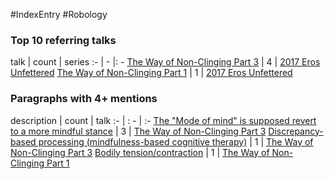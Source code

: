 #IndexEntry #Robology

### Top 10 referring talks
talk | count | series
:- | - |: -
<a data-href="The Way of Non-Clinging Part 3" href="The+Way+of+Non-Clinging+Part+3" class="internal-link" target="_blank" rel="noopener">The Way of Non-Clinging Part 3</a> | 4 | <a data-href="2017 Eros Unfettered" href="2017+Eros+Unfettered" class="internal-link" target="_blank" rel="noopener">2017 Eros Unfettered</a>
<a data-href="The Way of Non-Clinging Part 1" href="The+Way+of+Non-Clinging+Part+1" class="internal-link" target="_blank" rel="noopener">The Way of Non-Clinging Part 1</a> | 1 | <a data-href="2017 Eros Unfettered" href="2017+Eros+Unfettered" class="internal-link" target="_blank" rel="noopener">2017 Eros Unfettered</a>

### Paragraphs with 4+ mentions
description | count | talk
:- | : - | :-
<a aria-label-position="top" aria-label="The Way of Non-Clinging Part 3 > The Mode of mind is supposed revert to a more mindful stance" data-href="The Way of Non-Clinging Part 3#The Mode of mind is supposed revert to a more mindful stance" href="The+Way+of+Non-Clinging+Part+3#The+%22Mode+of+mind%22+is+supposed+revert+to+a+more+mindful+stance" class="internal-link" target="_blank" rel="noopener">The &quot;Mode of mind&quot; is supposed revert to a more mindful stance</a> | 3 | <a data-href="The Way of Non-Clinging Part 3" href="The+Way+of+Non-Clinging+Part+3" class="internal-link" target="_blank" rel="noopener">The Way of Non-Clinging Part 3</a>
<a aria-label-position="top" aria-label="The Way of Non-Clinging Part 3 > Discrepancy-based processing mindfulness-based cognitive therapy" data-href="The Way of Non-Clinging Part 3#Discrepancy-based processing mindfulness-based cognitive therapy" href="The+Way+of+Non-Clinging+Part+3#Discrepancy-based+processing+mindfulness-based+cognitive+therapy" class="internal-link" target="_blank" rel="noopener">Discrepancy-based processing (mindfulness-based cognitive therapy)</a> | 1 | <a data-href="The Way of Non-Clinging Part 3" href="The+Way+of+Non-Clinging+Part+3" class="internal-link" target="_blank" rel="noopener">The Way of Non-Clinging Part 3</a>
<a aria-label-position="top" aria-label="The Way of Non-Clinging Part 1 > Bodily tension contraction" data-href="The Way of Non-Clinging Part 1#Bodily tension contraction" href="The+Way+of+Non-Clinging+Part+1#Bodily+tension+contraction" class="internal-link" target="_blank" rel="noopener">Bodily tension/contraction</a> | 1 | <a data-href="The Way of Non-Clinging Part 1" href="The+Way+of+Non-Clinging+Part+1" class="internal-link" target="_blank" rel="noopener">The Way of Non-Clinging Part 1</a>

